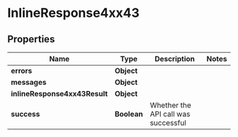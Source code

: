 # InlineResponse4xx43

## Properties
Name | Type | Description | Notes
------------ | ------------- | ------------- | -------------
**errors** | **Object** |  | 
**messages** | **Object** |  | 
**inlineResponse4xx43Result** | **Object** |  | 
**success** | **Boolean** | Whether the API call was successful | 
